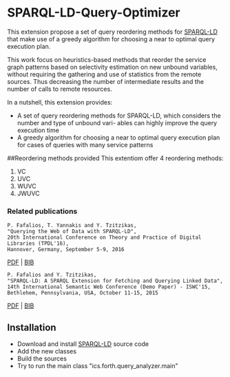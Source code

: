 # SPARQL-LD-Query-Optimizer

This extension propose a set of query 
reordering methods for [SPARQL-LD](https://github.com/fafalios/sparql-ld "SPARQL-LD") that make use of a greedy
algorithm for choosing a near to optimal query execution plan. 

This work focus on heuristics-based methods that reorder the service graph patterns based on selectivity 
estimation on new unbound variables, without requiring the gathering
and use of statistics from the remote sources. Thus decreasing the
number of intermediate results and the number of calls to remote resources.

In a nutshell, this extension provides:
* A set of query reordering methods for SPARQL-LD, which considers the number and type of unbound vari-
ables can highly improve the query execution time
* A greedy algorithm for choosing a near to optimal query execution plan for cases of queries with many service patterns


##Reordering methods provided
This extentiom offer 4 reordering methods: 
1. VC
2. UVC
3. WUVC
4. JWUVC

### Related publications

```
P. Fafalios, T. Yannakis and Y. Tzitzikas,
"Querying the Web of Data with SPARQL-LD", 
20th International Conference on Theory and Practice of Digital Libraries (TPDL'16), 
Hannover, Germany, September 5-9, 2016
``` 
[PDF](http://l3s.de/~fafalios/files/pubs/fafalios_2016_tpdl.pdf) | [BIB](http://l3s.de/~fafalios/files/bibs/fafalios2016sparql-ld.bib)
 
```
P. Fafalios and Y. Tzitzikas,
"SPARQL-LD: A SPARQL Extension for Fetching and Querying Linked Data", 
14th International Semantic Web Conference (Demo Paper) - ISWC'15, 
Bethlehem, Pennsylvania, USA, October 11-15, 2015 
``` 
[PDF](http://users.ics.forth.gr/~fafalios/files/pubs/fafalios_2015_sparql-ld.pdf) | [BIB](http://users.ics.forth.gr/~fafalios/files/bibs/fafalios2015sparql.bib)


## Installation

- Download and install [SPARQL-LD](https://github.com/fafalios/sparql-ld "SPARQL-LD") source code
- Add the new classes
- Build the sources
- Try to run the main class "ics.forth.query_analyzer.main"